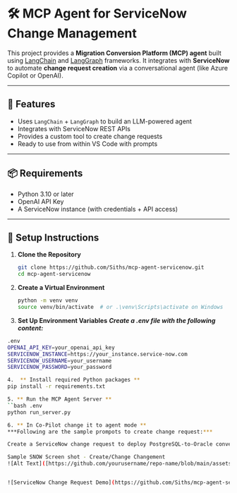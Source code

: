 # 🛠 MCP Agent for ServiceNow Change Management

This project provides a **Migration Conversion Platform (MCP) agent** built using [LangChain](https://www.langchain.com/) and [LangGraph](https://www.langgraph.ai/) frameworks. It integrates with **ServiceNow** to automate **change request creation** via a conversational agent (like Azure Copilot or OpenAI).

---

## 🚀 Features

- Uses `LangChain` + `LangGraph` to build an LLM-powered agent
- Integrates with ServiceNow REST APIs
- Provides a custom tool to create change requests
- Ready to use from within VS Code with prompts

---

## 📦 Requirements

- Python 3.10 or later
- OpenAI API Key
- A ServiceNow instance (with credentials + API access)

---

## 🔧 Setup Instructions

1. **Clone the Repository**
   ```bash
   git clone https://github.com/Siths/mcp-agent-servicenow.git
   cd mcp-agent-servicenow
   
2. **Create a Virtual Environment**

    ```bash
   python -m venv venv
   source venv/bin/activate  # or .\venv\Scripts\activate on Windows
    
3. **Set Up Environment Variables**
***Create a .env file with the following content:***
```bash
.env
OPENAI_API_KEY=your_openai_api_key
SERVICENOW_INSTANCE=https://your_instance.service-now.com
SERVICENOW_USERNAME=your_username
SERVICENOW_PASSWORD=your_password

4.  ** Install required Python packages **
pip install -r requirements.txt

5. ** Run the MCP Agent Server **
``bash .env
python run_server.py

6. ** In Co-Pilot change it to agent mode **
***Following are the sample prompots to create change request:***

Create a ServiceNow change request to deploy PostgreSQL-to-Oracle conversion for inventory system, scheduled for 9 PM Friday. Mark it as a high priority.

Sample SNOW Screen shot - Create/Change Changement
![Alt Text]([https://github.com/yourusername/repo-name/blob/main/assets/image.png](https://github.com/Siths/mcp-agent-servicenow/blob/main/asset.png?raw=true)


![ServiceNow Change Request Demo](https://github.com/Siths/mcp-agent-servicenow/blob/main/asset.png "Demo of MCP Agent creating a change request")

